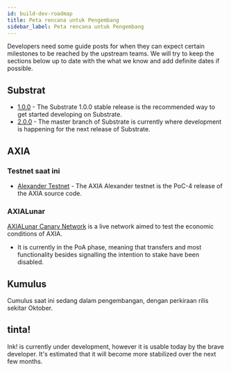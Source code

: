 ```yaml
---
id: build-dev-roadmap
title: Peta rencana untuk Pengembang
sidebar_label: Peta rencana untuk Pengembang
---
```


Developers need some guide posts for when they can expect certain milestones to be reached by the upstream teams. We will try to keep the sections below up to date with the what we know and add definite dates if possible.

## Substrat

- [1.0.0](https://github.com/axia-tech/substrate/tree/v1.0) - The Substrate 1.0.0 stable release is the recommended way to get started developing on Substrate.
- [2.0.0](https://github.com/axia-tech/substrate) - The master branch of Substrate is currently where development is happening for the next release of Substrate.

## AXIA

### Testnet saat ini

- [Alexander Testnet](https://github.com/axia-tech/AXIA#install-poc-4-on-alexander-testnet) - The AXIA Alexander testnet is the PoC-4 release of the AXIA source code.

### AXIALunar

[AXIALunar Canary Network](https://github.com/axia-tech/AXIA#22-install-axialunar-canary-network) is a live network aimed to test the economic conditions of AXIA.

- It is currently in the PoA phase, meaning that transfers and most functionality besides signalling the intention to stake have been disabled.

## Kumulus

Cumulus saat ini sedang dalam pengembangan, dengan perkiraan rilis sekitar Oktober.

## tinta!

Ink! is currently under development, however it is usable today by the brave developer. It's estimated that it will become more stabilized over the next few months.
